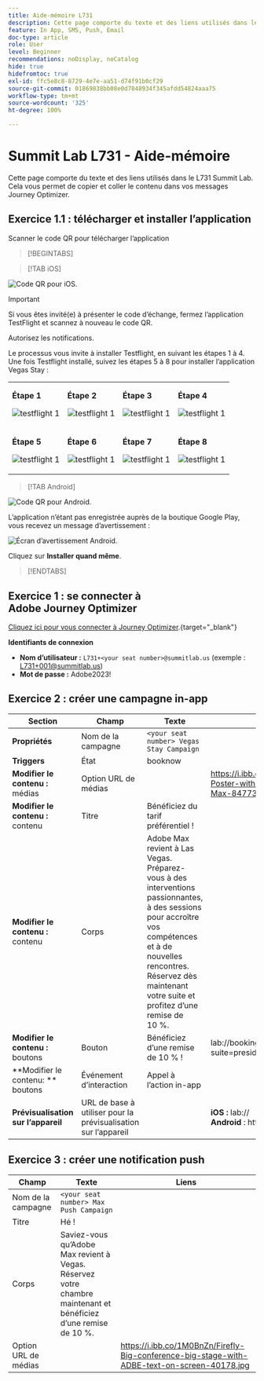 ```yaml
---
title: Aide-mémoire L731
description: Cette page comporte du texte et des liens utilisés dans le L731 Summit Lab.
feature: In App, SMS, Push, Email
doc-type: article
role: User
level: Beginner
recommendations: noDisplay, noCatalog
hide: true
hidefromtoc: true
exl-id: ffc5e8c8-8729-4e7e-aa51-d74f91b0cf29
source-git-commit: 01869838bb08e0d7848934f345afdd54824aaa75
workflow-type: tm+mt
source-wordcount: '325'
ht-degree: 100%

---
```


# Summit Lab L731 - Aide-mémoire

Cette page comporte du texte et des liens utilisés dans le L731 Summit Lab. Cela vous permet de copier et coller le contenu dans vos messages Journey Optimizer.

## Exercice 1.1 : télécharger et installer l’application

Scanner le code QR pour télécharger l’application

>[!BEGINTABS]

>[!TAB iOS]

![Code QR pour iOS.](/help/assets/lab731-ios-qr-code.png)

>[!IMPORTANT]
>
>Si vous êtes invité(e) à présenter le code d’échange, fermez l’application TestFlight et scannez à nouveau le code QR.
>
>Autorisez les notifications.
>

Le processus vous invite à installer Testflight, en suivant les étapes 1 à 4. Une fois Testflight installé, suivez les étapes 5 à 8 pour installer l’application Vegas Stay :

<table>
<tr>
</tr>
<tr>
<td>
 <div>
      <p>
      <b>Étape 1 </b>
      <p>
      <a>
        <img alt="testflight 1" src="../assets/l731-ios-install/ios-install-1.png"/>
      </a>
      </div>
  </td>
  <td>
 <div>
      <p>
      <b>Étape 2 </b>
      <p>
      <a>
        <img alt="testflight 1" src="../assets/l731-ios-install/ios-install-2.PNG"/>
      </a>
      </div>
  </td>
  <td>
 <div>
      <p>
      <b>Étape 3 </b>
      <p>
      <a>
        <img alt="testflight 1" src="../assets/l731-ios-install/ios-install-3.PNG"/>
      </a>
      </div>
  </td>
  <td>
 <div>
      <p>
      <b>Étape 4 </b>
      <p>
      <a>
        <img alt="testflight 1" src="../assets/l731-ios-install/ios-install-4.PNG"/>
      </a>
      </div>
  </td>
  </tr>
  <tr>
<td>
 <div>
      <p>
      <b>Étape 5 </b>
      <p>
      <a>
        <img alt="testflight 1" src="../assets/l731-ios-install/ios-install-5.PNG"/>
      </a>
      </div>
  </td>
  <td>
 <div>
      <p>
      <a>
      <b>Étape 6 </b>
      <p>
        <img alt="testflight 1" src="../assets/l731-ios-install/ios-install-6.PNG"/>
      </a>
      </div>
  </td>
  <td>
 <div>
      <p>
      <a>
      <b>Étape 7 </b>
      <p>
        <img alt="testflight 1" src="../assets/l731-ios-install/ios-install-7.PNG"/>
      </a>
      </div>
  </td>
  <td>
 <div>
      <p>
      <a>
      <b>Étape 8 </b>
      <p>
        <img alt="testflight 1" src="../assets/l731-ios-install/ios-install-8.PNG"/>
      </a>
      </div>
  </td>
  </tr>
</table>

>[!TAB Android]

![Code QR pour Android.](/help/assets/lab731-android-qr-code.png)

L’application n’étant pas enregistrée auprès de la boutique Google Play, vous recevez un message d’avertissement :

![Écran d’avertissement Android.](/help/assets/lab731-install-android.png)

Cliquez sur **Installer quand même**.

>[!ENDTABS]

## Exercice 1 : se connecter à Adobe Journey Optimizer

[Cliquez ici pour vous connecter à Journey Optimizer](https://experience.adobe.com/#/@techmarketingdemos/sname:summit-2023-ajo-lab/journey-optimizer/home).{target="_blank"}

**Identifiants de connexion**

* **Nom d’utilisateur :** `L731+<your seat number>@summitlab.us` (exemple : L731+001@summitlab.us)
* **Mot de passe :** Adobe2023!


## Exercice 2 : créer une campagne in-app

| Section | Champ | Texte | Liens |
|----|----|----|----|
| **Propriétés** | Nom de la campagne | `<your seat number> Vegas Stay Campaign` |  |
| **Triggers** | État | booknow |  |
| **Modifier le contenu :** médias | Option URL de médias |  | https://i.ibb.co/NstLhjW/Firefly-Poster-with-heading-Adobe-Max-84773.jpg |
| **Modifier le contenu :** contenu | Titre | Bénéficiez du tarif préférentiel ! |  |
| **Modifier le contenu :** contenu | Corps | Adobe Max revient à Las Vegas. Préparez-vous à des interventions passionnantes, à des sessions pour accroître vos compétences et à de nouvelles rencontres. Réservez dès maintenant votre suite et profitez d’une remise de 10 %. |  |
| **Modifier le contenu :** boutons | Bouton | Bénéficiez d’une remise de 10 % ! | lab://booking?suite=presidential&amp;discount=10 |
| **Modifier le contenu: ** boutons | Événement d’interaction | Appel à l’action in-app |  |
| **Prévisualisation sur l’appareil** | URL de base à utiliser pour la prévisualisation sur l’appareil |  | **iOS :** lab:// <br>**Android** : https://lab |

## Exercice 3 : créer une notification push

| Champ | Texte | Liens |
|----|----|----|
| Nom de la campagne | `<your seat number> Max Push Campaign` |  |
| Titre | Hé ! |  |
| Corps | Saviez-vous qu’Adobe Max revient à Vegas. Réservez votre chambre maintenant et bénéficiez d’une remise de 10 %. |  |
| Option URL de médias |  | https://i.ibb.co/1M0BnZn/Firefly-Big-conference-big-stage-with-ADBE-text-on-screen-40178.jpg |

